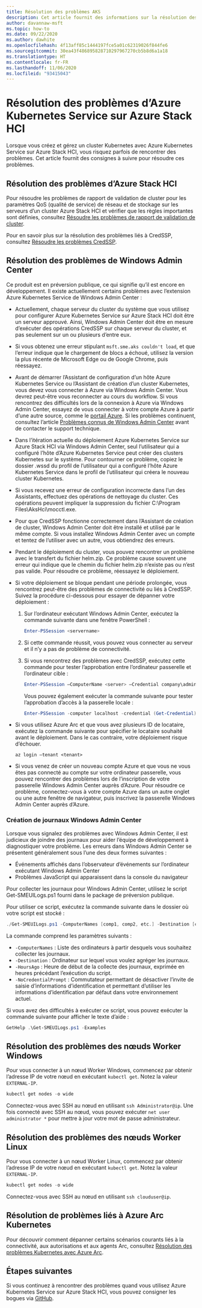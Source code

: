 ```yaml
---
title: Résolution des problèmes AKS
description: Cet article fournit des informations sur la résolution des problèmes liés à Azure Kubernetes Service (AKS) sur Azure Stack HCI.
author: davannaw-msft
ms.topic: how-to
ms.date: 09/22/2020
ms.author: dawhite
ms.openlocfilehash: 4f13aff85c1444197fce5a01c62319026f844fe6
ms.sourcegitcommit: 30ea43f486895828710297967270cb5b8d6a1a18
ms.translationtype: HT
ms.contentlocale: fr-FR
ms.lasthandoff: 11/06/2020
ms.locfileid: "93415043"
---
```

# <a name="troubleshooting-azure-kubernetes-service-on-azure-stack-hci"></a>Résolution des problèmes d’Azure Kubernetes Service sur Azure Stack HCI

Lorsque vous créez et gérez un cluster Kubernetes avec Azure Kubernetes Service sur Azure Stack HCI, vous risquez parfois de rencontrer des problèmes. Cet article fournit des consignes à suivre pour résoudre ces problèmes.

## <a name="troubleshooting-azure-stack-hci"></a>Résolution des problèmes d’Azure Stack HCI
Pour résoudre les problèmes de rapport de validation de cluster pour les paramètres QoS (qualité de service) de réseau et de stockage sur les serveurs d’un cluster Azure Stack HCI et vérifier que les règles importantes sont définies, consultez [Résoudre les problèmes de rapport de validation de cluster](../hci/manage/validate-qos.md).

Pour en savoir plus sur la résolution des problèmes liés à CredSSP, consultez [Résoudre les problèmes CredSSP](../hci/manage/troubleshoot-credssp.md).

## <a name="troubleshooting-windows-admin-center"></a>Résolution des problèmes de Windows Admin Center
Ce produit est en préversion publique, ce qui signifie qu’il est encore en développement. Il existe actuellement certains problèmes avec l’extension Azure Kubernetes Service de Windows Admin Center : 
* Actuellement, chaque serveur du cluster du système que vous utilisez pour configurer Azure Kubernetes Service sur Azure Stack HCI doit être un serveur approuvé. Ainsi, Windows Admin Center doit être en mesure d’exécuter des opérations CredSSP sur chaque serveur du cluster, et pas seulement sur un ou plusieurs d’entre eux. 
* Si vous obtenez une erreur stipulant `msft.sme.aks couldn't load`, et que l’erreur indique que le chargement de blocs a échoué, utilisez la version la plus récente de Microsoft Edge ou de Google Chrome, puis réessayez.
* Avant de démarrer l’Assistant de configuration d’un hôte Azure Kubernetes Service ou l’Assistant de création d’un cluster Kubernetes, vous devez vous connecter à Azure via Windows Admin Center. Vous devrez peut-être vous reconnecter au cours du workflow. Si vous rencontrez des difficultés lors de la connexion à Azure via Windows Admin Center, essayez de vous connecter à votre compte Azure à partir d’une autre source, comme le [portail Azure](https://portal.azure.com/). Si les problèmes continuent, consultez l’article [Problèmes connus de Windows Admin Center](/windows-server/manage/windows-admin-center/support/known-issues) avant de contacter le support technique.
* Dans l’itération actuelle du déploiement Azure Kubernetes Service sur Azure Stack HCI via Windows Admin Center, seul l’utilisateur qui a configuré l’hôte d’Azure Kubernetes Service peut créer des clusters Kubernetes sur le système. Pour contourner ce problème, copiez le dossier .wssd du profil de l’utilisateur qui a configuré l’hôte Azure Kubernetes Service dans le profil de l’utilisateur qui créera le nouveau cluster Kubernetes.
* Si vous recevez une erreur de configuration incorrecte dans l’un des Assistants, effectuez des opérations de nettoyage du cluster. Ces opérations peuvent impliquer la suppression du fichier C:\Program Files\AksHci\mocctl.exe.
* Pour que CredSSP fonctionne correctement dans l’Assistant de création de cluster, Windows Admin Center doit être installé et utilisé par le même compte. Si vous installez Windows Admin Center avec un compte et tentez de l’utiliser avec un autre, vous obtiendrez des erreurs.
* Pendant le déploiement du cluster, vous pouvez rencontrer un problème avec le transfert du fichier helm.zip. Ce problème cause souvent une erreur qui indique que le chemin du fichier helm.zip n’existe pas ou n’est pas valide. Pour résoudre ce problème, réessayez le déploiement.
* Si votre déploiement se bloque pendant une période prolongée, vous rencontrez peut-être des problèmes de connectivité ou liés à CredSSP. Suivez la procédure ci-dessous pour essayer de dépanner votre déploiement : 
    1.  Sur l’ordinateur exécutant Windows Admin Center, exécutez la commande suivante dans une fenêtre PowerShell : 
          ```PowerShell
          Enter-PSSession <servername>
          ```
    2.  Si cette commande réussit, vous pouvez vous connecter au serveur et il n’y a pas de problème de connectivité.
    
    3.  Si vous rencontrez des problèmes avec CredSSP, exécutez cette commande pour tester l’approbation entre l’ordinateur passerelle et l’ordinateur cible : 
          ```PowerShell
          Enter-PSSession –ComputerName <server> –Credential company\administrator –Authentication CredSSP
          ``` 
        Vous pouvez également exécuter la commande suivante pour tester l’approbation d’accès à la passerelle locale : 
          ```PowerShell
          Enter-PSSession -computer localhost -credential (Get-Credential)
          ``` 
* Si vous utilisez Azure Arc et que vous avez plusieurs ID de locataire, exécutez la commande suivante pour spécifier le locataire souhaité avant le déploiement. Dans le cas contraire, votre déploiement risque d’échouer.

   ```Azure CLI
   az login –tenant <tenant>
   ```
* Si vous venez de créer un nouveau compte Azure et que vous ne vous êtes pas connecté au compte sur votre ordinateur passerelle, vous pouvez rencontrer des problèmes lors de l’inscription de votre passerelle Windows Admin Center auprès d’Azure. Pour résoudre ce problème, connectez-vous à votre compte Azure dans un autre onglet ou une autre fenêtre de navigateur, puis inscrivez la passerelle Windows Admin Center auprès d’Azure.

### <a name="creating-windows-admin-center-logs"></a>Création de journaux Windows Admin Center
Lorsque vous signalez des problèmes avec Windows Admin Center, il est judicieux de joindre des journaux pour aider l’équipe de développement à diagnostiquer votre problème. Les erreurs dans Windows Admin Center se présentent généralement sous l’une des deux formes suivantes : 
- Événements affichés dans l’observateur d’événements sur l’ordinateur exécutant Windows Admin Center 
- Problèmes JavaScript qui apparaissent dans la console du navigateur 

Pour collecter les journaux pour Windows Admin Center, utilisez le script Get-SMEUILogs.ps1 fourni dans le package de préversion publique. 
 
Pour utiliser ce script, exécutez la commande suivante dans le dossier où votre script est stocké : 
 
```PowerShell
./Get-SMEUILogs.ps1 -ComputerNames [comp1, comp2, etc.] -Destination [comp3] -HoursAgo [48] -NoCredentialPrompt
```
 
La commande comprend les paramètres suivants :
 
* `-ComputerNames` : Liste des ordinateurs à partir desquels vous souhaitez collecter les journaux.
* `-Destination` : Ordinateur sur lequel vous voulez agréger les journaux.
* `-HoursAgo` : Heure de début de la collecte des journaux, exprimée en heures précédant l’exécution du script.
* `-NoCredentialPrompt` : Commutateur permettant de désactiver l’invite de saisie d’informations d’identification et permettant d’utiliser les informations d’identification par défaut dans votre environnement actuel.
 
Si vous avez des difficultés à exécuter ce script, vous pouvez exécuter la commande suivante pour afficher le texte d’aide : 
 
```PowerShell
GetHelp .\Get-SMEUILogs.ps1 -Examples
```

## <a name="troubleshooting-windows-worker-nodes"></a>Résolution des problèmes des nœuds Worker Windows 
Pour vous connecter à un nœud Worker Windows, commencez par obtenir l’adresse IP de votre nœud en exécutant `kubectl get`. Notez la valeur `EXTERNAL-IP`.

```PowerShell
kubectl get nodes -o wide
``` 
Connectez-vous avec SSH au nœud en utilisant `ssh Administrator@ip`. Une fois connecté avec SSH au nœud, vous pouvez exécuter `net user administrator *` pour mettre à jour votre mot de passe administrateur. 

## <a name="troubleshooting-linux-worker-nodes"></a>Résolution des problèmes des nœuds Worker Linux 
Pour vous connecter à un nœud Worker Linux, commencez par obtenir l’adresse IP de votre nœud en exécutant `kubectl get`. Notez la valeur `EXTERNAL-IP`.

```PowerShell
kubectl get nodes -o wide
``` 
Connectez-vous avec SSH au nœud en utilisant `ssh clouduser@ip`. 

## <a name="troubleshooting-azure-arc-kubernetes"></a>Résolution de problèmes liés à Azure Arc Kubernetes
Pour découvrir comment dépanner certains scénarios courants liés à la connectivité, aux autorisations et aux agents Arc, consultez [Résolution des problèmes Kubernetes avec Azure Arc](/azure/azure-arc/kubernetes/troubleshooting).

## <a name="next-steps"></a>Étapes suivantes
Si vous continuez à rencontrer des problèmes quand vous utilisez Azure Kubernetes Service sur Azure Stack HCI, vous pouvez consigner les bogues via [GitHub](https://aka.ms/aks-hci-issues).